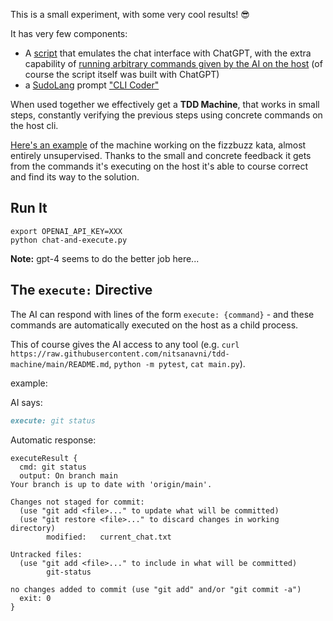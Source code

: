 This is a small experiment, with some very cool results! 😎

It has very few components:

-   A [script](./chat-and-execute.py) that emulates the chat interface with ChatGPT, with the extra capability of [running arbitrary commands given by the AI on the host](#the-execute-directive) (of course the script itself was built with ChatGPT)
-   a [SudoLang](https://github.com/paralleldrive/sudolang-llm-support/blob/b477188820678cdedc7dcf0cc9b5e526be277532/sudolang.sudo.md) prompt ["CLI Coder"](./sudo/cli-coder.sudo)

When used together we effectively get a **TDD Machine**, that works in small steps, constantly verifying the previous steps using concrete commands on the host cli.

[Here's an example](./fizzbuzz-chat-readable) of the machine working on the fizzbuzz kata, almost entirely unsupervised. Thanks to the small and concrete feedback it gets from the commands it's executing on the host it's able to course correct and find its way to the solution.

## Run It

```shell
export OPENAI_API_KEY=XXX
python chat-and-execute.py
```

**Note:** gpt-4 seems to do the better job here...

## The `execute:` Directive

The AI can respond with lines of the form `execute: {command}` - and these commands are automatically executed on the host as a child process.

This of course gives the AI access to any tool (e.g. `curl https://raw.githubusercontent.com/nitsanavni/tdd-machine/main/README.md`, `python -m pytest`, `cat main.py`).

example:

AI says:

```markdown
execute: git status
```

Automatic response:

```
executeResult {
  cmd: git status
  output: On branch main
Your branch is up to date with 'origin/main'.

Changes not staged for commit:
  (use "git add <file>..." to update what will be committed)
  (use "git restore <file>..." to discard changes in working directory)
        modified:   current_chat.txt

Untracked files:
  (use "git add <file>..." to include in what will be committed)
        git-status

no changes added to commit (use "git add" and/or "git commit -a")
  exit: 0
}
```
